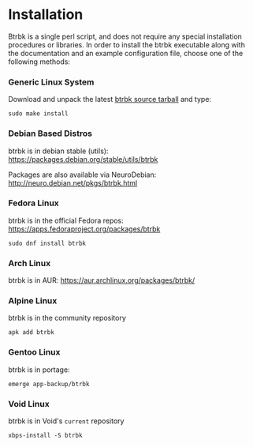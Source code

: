 Installation
============

Btrbk is a single perl script, and does not require any special
installation procedures or libraries. In order to install the btrbk
executable along with the documentation and an example configuration
file, choose one of the following methods:


### Generic Linux System

Download and unpack the latest [btrbk source tarball] and type:

    sudo make install


### Debian Based Distros

btrbk is in debian stable (utils): https://packages.debian.org/stable/utils/btrbk

Packages are also available via NeuroDebian: http://neuro.debian.net/pkgs/btrbk.html


### Fedora Linux

btrbk is in the official Fedora repos: https://apps.fedoraproject.org/packages/btrbk

    sudo dnf install btrbk


### Arch Linux

btrbk is in AUR: https://aur.archlinux.org/packages/btrbk/


### Alpine Linux

btrbk is in the community repository

    apk add btrbk


### Gentoo Linux

btrbk is in portage:

    emerge app-backup/btrbk


### Void Linux

btrbk is in Void's `current` repository

    xbps-install -S btrbk


  [btrbk source tarball]: https://digint.ch/download/btrbk/releases/
